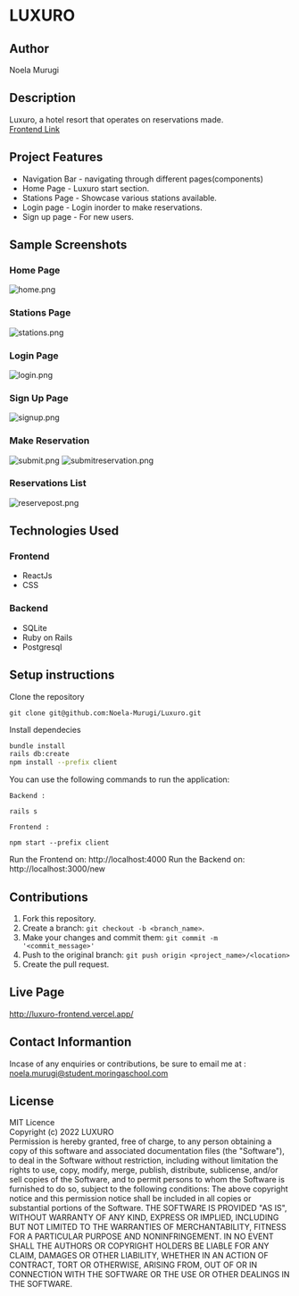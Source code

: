 # LUXURO
## Author
Noela Murugi<br>

## Description
Luxuro, a hotel resort that operates on reservations made.
<br>
[Frontend Link](https://github.com/Noela-Murugi/Luxuro-frontend)

## Project Features

* Navigation Bar - navigating through different pages(components)
* Home Page - Luxuro start section.
* Stations Page - Showcase various stations available.
* Login page - Login inorder to make reservations.
* Sign up page - For new users.

## Sample Screenshots
### Home Page

![home.png](https://github.com/Noela-Murugi/Luxuro-frontend/blob/main/home.png)

### Stations Page

![stations.png](https://github.com/Noela-Murugi/Luxuro-frontend/blob/main/stations.png)

### Login Page

![login.png](https://github.com/Noela-Murugi/Luxuro-frontend/blob/main/login.png)

### Sign Up Page

![signup.png](https://github.com/Noela-Murugi/Luxuro-frontend/blob/main/login.png)

### Make Reservation

![submit.png](https://github.com/Noela-Murugi/Luxuro-frontend/blob/main/login.png)
![submitreservation.png](https://github.com/Noela-Murugi/Luxuro-frontend/blob/main/login.png)

### Reservations List

![reservepost.png](https://github.com/Noela-Murugi/Luxuro-frontend/blob/main/login.png)


## Technologies Used

### Frontend
+ ReactJs<br>
+ CSS<br>

### Backend
+ SQLite<br>
+ Ruby on Rails<br>
+ Postgresql<br>

## Setup instructions
Clone the repository
```
git clone git@github.com:Noela-Murugi/Luxuro.git
```

Install dependecies

```sh
bundle install
rails db:create
npm install --prefix client
```


You can use the following commands to run the application:

```
Backend :

rails s

Frontend :

npm start --prefix client

```
Run the Frontend on: http://localhost:4000
Run the Backend on: http://localhost:3000/new

## Contributions

1. Fork this repository.
2. Create a branch: `git checkout -b <branch_name>`.
3. Make your changes and commit them: `git commit -m '<commit_message>'`
4. Push to the original branch: `git push origin <project_name>/<location>`
5. Create the pull request.

## Live Page
http://luxuro-frontend.vercel.app/

## Contact Informantion
Incase of any enquiries or contributions, be sure to email me at :
noela.murugi@student.moringaschool.com


## License
MIT Licence<br>
Copyright (c) 2022 LUXURO<br>
Permission is hereby granted, free of charge, to any person obtaining a copy
of this software and associated documentation files (the "Software"), to deal
in the Software without restriction, including without limitation the rights
to use, copy, modify, merge, publish, distribute, sublicense, and/or sell
copies of the Software, and to permit persons to whom the Software is
furnished to do so, subject to the following conditions:
The above copyright notice and this permission notice shall be included in all
copies or substantial portions of the Software.
THE SOFTWARE IS PROVIDED "AS IS", WITHOUT WARRANTY OF ANY KIND, EXPRESS OR
IMPLIED, INCLUDING BUT NOT LIMITED TO THE WARRANTIES OF MERCHANTABILITY,
FITNESS FOR A PARTICULAR PURPOSE AND NONINFRINGEMENT. IN NO EVENT SHALL THE
AUTHORS OR COPYRIGHT HOLDERS BE LIABLE FOR ANY CLAIM, DAMAGES OR OTHER
LIABILITY, WHETHER IN AN ACTION OF CONTRACT, TORT OR OTHERWISE, ARISING FROM,
OUT OF OR IN CONNECTION WITH THE SOFTWARE OR THE USE OR OTHER DEALINGS IN THE
SOFTWARE.
